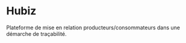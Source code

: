 # Hubiz
Plateforme de mise en relation producteurs/consommateurs dans une démarche de traçabilité. 
